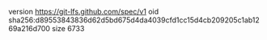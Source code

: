 version https://git-lfs.github.com/spec/v1
oid sha256:d89553843836d62d5bd675d4da4039cfd1cc15d4cb209205c1ab1269a216d700
size 6733
